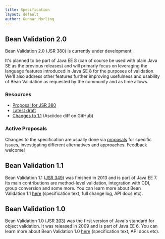 ```yaml
---
title: Specification
layout: default
author: Gunnar Morling
---
```


## Bean Validation 2.0

Bean Validation 2.0 (JSR 380) is currently under development.

It's planned to be part of Java EE 8 (can of course be used with plain Java SE as the previous releases) and will primarly focus on leveraging the language features introduced in Java SE 8 for the purposes of validation.
We'll also address other features further improving usefulness and usability of Bean Validation as requested by the community and as time allows.

### Resources

* [Proposal for JSR 380](https://www.jcp.org/en/jsr/detail?id=380)
* [Latest draft](/latest-draft/spec/)
* [Changes to 1.1](https://github.com/beanvalidation/beanvalidation-spec/compare/8916b9637206e20590c131c04ca91a06788b3d37...spec-full) (Asciidoc diff on GitHub)

### Active Proposals

Changes to the specification are usually done via [proposals](/proposals/) for specific issues, investigating different alternatives and approaches.
Feedback welcome!

## Bean Validation 1.1

Bean Validation 1.1 ([JSR 349](https://www.jcp.org/en/jsr/detail?id=349)) was finished in 2013 and is part of Java EE 7.
Its main contributions are method-level validation, integration with CDI, group conversion and some more.
You can learn more about Bean Validation 1.1 [here](/1.1/) (specification text, full change log, API docs etc).

## Bean Validation 1.0

Bean Validation 1.0 (JSR [303](https://www.jcp.org/en/jsr/detail?id=303)) was the first version of Java's standard for object validation.
It was released in 2009 and is part of Java EE 6.
You can learn more about Bean Validation 1.0 [here](/1.0/) (specification text, API docs etc).
